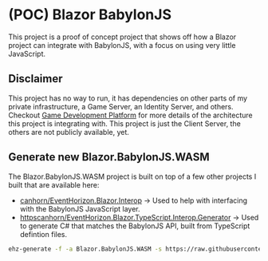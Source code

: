 
# (POC) Blazor BabylonJS 

This project is a proof of concept project that shows off how a Blazor project can integrate with BabylonJS, with a focus on using very little JavaScript.

## Disclaimer

This project has no way to run, it has dependencies on other parts of my private infrastructure, a Game Server, an Identity Server, and others. 
Checkout <a href="https://ehzgames.studio/game-development-platform.html">Game Development Platform</a> for more details of the architecture this project is integrating with. This project is just the Client Server, the others are not publicly available, yet.

## Generate new Blazor.BabylonJS.WASM

The Blazor.BabylonJS.WASM project is built on top of a few other projects I built that are available here: 

- <a href="https://github.com/canhorn/EventHorizon.Blazor.Interop">canhorn/EventHorizon.Blazor.Interop</a> -> Used to help with interfacing with the BabylonJS JavaScript layer.
- <a href="https://github.com/canhorn/EventHorizon.Blazor.TypeScript.Interop.Generator">httpscanhorn/EventHorizon.Blazor.TypeScript.Interop.Generator</a> -> Used to generate C# that matches the BabylonJS API, built from TypeScript defintion files.

~~~ bash
ehz-generate -f -a Blazor.BabylonJS.WASM -s https://raw.githubusercontent.com/BabylonJS/Babylon.js/master/dist/babylon.d.ts -s https://raw.githubusercontent.com/BabylonJS/Babylon.js/master/dist/gui/babylon.gui.d.ts -c Button -c MeshBuilder -c PointLight -c StandardMaterial -c HemisphericLight -c UniversalCamera -c Grid -c StackPanel -c SceneLoader -c BoundingBoxGizmo
~~~
